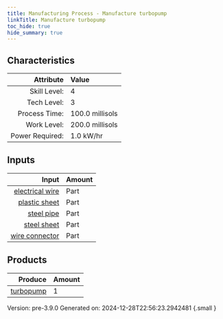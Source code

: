 ```yaml
---
title: Manufacturing Process - Manufacture turbopump
linkTitle: Manufacture turbopump
toc_hide: true
hide_summary: true
---
```



## Characteristics

| Attribute      | Value |
|--------:|:------|
|Skill Level:|4|
|Tech Level:|3|
|Process Time:|100.0 millisols|
|Work Level:|200.0 millisols|
|Power Required:|1.0 kW/hr|

## Inputs

| Input      | Amount |
|--------:|:------|
|[electrical wire](/docs/definitions/part/electrical-wire)|Part|1|
|[plastic sheet](/docs/definitions/part/plastic-sheet)|Part|1|
|[steel pipe](/docs/definitions/part/steel-pipe)|Part|3|
|[steel sheet](/docs/definitions/part/steel-sheet)|Part|1|
|[wire connector](/docs/definitions/part/wire-connector)|Part|3|

## Products


| Produce      | Amount |
|--------:|:------|
|[turbopump](/docs/definitions/part/turbopump)|1|


Version: pre-3.9.0 Generated on: 2024-12-28T22:56:23.2942481
{.small }

